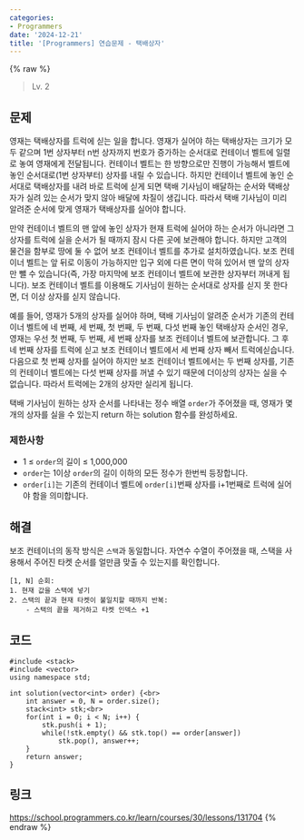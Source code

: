 ```yaml
---
categories:
- Programmers
date: '2024-12-21'
title: '[Programmers] 연습문제 - 택배상자'
---
```


{% raw %}
> Lv. 2<br>

## 문제
영재는 택배상자를 트럭에 싣는 일을 합니다. 영재가 실어야 하는 택배상자는 크기가 모두 같으며 1번 상자부터 n번 상자까지 번호가 증가하는 순서대로 컨테이너 벨트에 일렬로 놓여 영재에게 전달됩니다. 컨테이너 벨트는 한 방향으로만 진행이 가능해서 벨트에 놓인 순서대로(1번 상자부터) 상자를 내릴 수 있습니다. 하지만 컨테이너 벨트에 놓인 순서대로 택배상자를 내려 바로 트럭에 싣게 되면 택배 기사님이 배달하는 순서와 택배상자가 실려 있는 순서가 맞지 않아 배달에 차질이 생깁니다. 따라서 택배 기사님이 미리 알려준 순서에 맞게 영재가 택배상자를 실어야 합니다.

만약 컨테이너 벨트의 맨 앞에 놓인 상자가 현재 트럭에 실어야 하는 순서가 아니라면 그 상자를 트럭에 실을 순서가 될 때까지 잠시 다른 곳에 보관해야 합니다. 하지만 고객의 물건을 함부로 땅에 둘 수 없어 보조 컨테이너 벨트를 추가로 설치하였습니다. 보조 컨테이너 벨트는 앞 뒤로 이동이 가능하지만 입구 외에 다른 면이 막혀 있어서 맨 앞의 상자만 뺄 수 있습니다(즉, 가장 마지막에 보조 컨테이너 벨트에 보관한 상자부터 꺼내게 됩니다). 보조 컨테이너 벨트를 이용해도 기사님이 원하는 순서대로 상자를 싣지 못 한다면, 더 이상 상자를 싣지 않습니다.

예를 들어, 영재가 5개의 상자를 실어야 하며, 택배 기사님이 알려준 순서가 기존의 컨테이너 벨트에 네 번째, 세 번째, 첫 번째, 두 번째, 다섯 번째 놓인 택배상자 순서인 경우, 영재는 우선 첫 번째, 두 번째, 세 번째 상자를 보조 컨테이너 벨트에 보관합니다. 그 후 네 번째 상자를 트럭에 싣고 보조 컨테이너 벨트에서 세 번째 상자 빼서 트럭에싣습니다. 다음으로 첫 번째 상자를 실어야 하지만 보조 컨테이너 벨트에서는 두 번째 상자를, 기존의 컨테이너 벨트에는 다섯 번째 상자를 꺼낼 수 있기 때문에 더이상의 상자는 실을 수 없습니다. 따라서 트럭에는 2개의 상자만 실리게 됩니다.

택배 기사님이 원하는 상자 순서를 나타내는 정수 배열  `order`가 주어졌을 때, 영재가 몇 개의 상자를 실을 수 있는지 return 하는 solution 함수를 완성하세요.

### 제한사항
-   1 ≤  `order`의 길이 ≤ 1,000,000
-   `order`는 1이상  `order`의 길이 이하의 모든 정수가 한번씩 등장합니다.
-   `order[i]`는 기존의 컨테이너 벨트에  `order[i]`번째 상자를 i+1번째로 트럭에 실어야 함을 의미합니다.

## 해결
보조 컨테이너의 동작 방식은 `스택`과 동일합니다. 자연수 수열이 주어졌을 때, 스택을 사용해서 주어진 타켓 순서를 얼만큼 맞출 수 있는지를 확인합니다.
```
[1, N] 순회:
1. 현재 값을 스택에 넣기
2. 스택의 끝과 현재 타켓이 불일치할 때까지 반복:
	- 스택의 끝을 제거하고 타켓 인덱스 +1
```

## 코드
```
#include <stack>
#include <vector>
using namespace std;

int solution(vector<int> order) {<br>
    int answer = 0, N = order.size();
    stack<int> stk;<br>
    for(int i = 0; i < N; i++) {
        stk.push(i + 1);
        while(!stk.empty() && stk.top() == order[answer])
            stk.pop(), answer++;
    }
    return answer;
}
```

## 링크
https://school.programmers.co.kr/learn/courses/30/lessons/131704
{% endraw %}